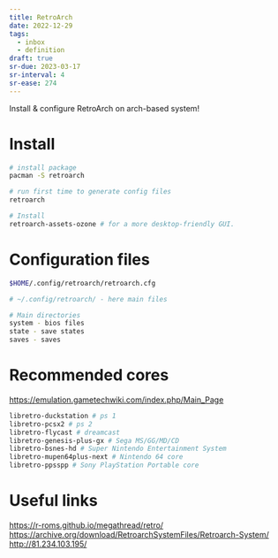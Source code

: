 ```yaml
---
title: RetroArch
date: 2022-12-29
tags:
  - inbox
  - definition
draft: true
sr-due: 2023-03-17
sr-interval: 4
sr-ease: 274
---
```


Install & configure RetroArch on arch-based system!

# Install

```bash
# install package
pacman -S retroarch

# run first time to generate config files
retroarch

# Install
retroarch-assets-ozone # for a more desktop-friendly GUI.

```

# Configuration files

```bash
$HOME/.config/retroarch/retroarch.cfg

# ~/.config/retroarch/ - here main files

# Main directories
system - bios files
state - save states
saves - saves
```

# Recommended cores

<https://emulation.gametechwiki.com/index.php/Main_Page>

```bash
libretro-duckstation # ps 1
libretro-pcsx2 # ps 2
libretro-flycast # dreamcast
libretro-genesis-plus-gx # Sega MS/GG/MD/CD
libretro-bsnes-hd # Super Nintendo Entertainment System
libretro-mupen64plus-next # Nintendo 64 core
libretro-ppsspp # Sony PlayStation Portable core
```

# Useful links

<https://r-roms.github.io/megathread/retro/>
<https://archive.org/download/RetroarchSystemFiles/Retroarch-System/>
<http://81.234.103.195/>
